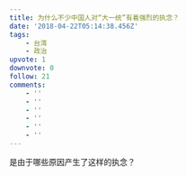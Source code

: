 ```yaml
---
title: 为什么不少中国人对“大一统”有着强烈的执念？
date: '2018-04-22T05:14:38.456Z'
tags:
    - 台湾
    - 政治
upvote: 1
downvote: 0
follow: 21
comments:
    - ''
    - ''
    - ''
    - ''
    - ''
    - ''
---
```


是由于哪些原因产生了这样的执念？
